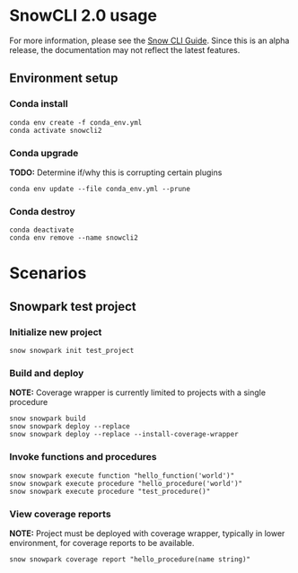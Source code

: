 # SnowCLI 2.0 usage
For more information, please see the [Snow CLI Guide](https://docs.snowflake.com/LIMITEDACCESS/snowcli/snowcli-guide). Since this is an alpha release,  the documentation may not reflect the latest features.
## Environment setup
### Conda install
```
conda env create -f conda_env.yml
conda activate snowcli2
```
### Conda upgrade
**TODO:** Determine if/why this is corrupting certain plugins
```
conda env update --file conda_env.yml --prune
```

### Conda destroy
```
conda deactivate
conda env remove --name snowcli2
```

# Scenarios 
## Snowpark test project
### Initialize new project
```
snow snowpark init test_project
```
### Build and deploy
**NOTE:** Coverage wrapper is currently limited to projects with a single procedure
```
snow snowpark build
snow snowpark deploy --replace
snow snowpark deploy --replace --install-coverage-wrapper
```
### Invoke functions and procedures
```
snow snowpark execute function "hello_function('world')"
snow snowpark execute procedure "hello_procedure('world')"
snow snowpark execute procedure "test_procedure()"
```
### View coverage reports
**NOTE:** Project must be deployed with coverage wrapper, typically in lower environment, for coverage reports to be available.
```
snow snowpark coverage report "hello_procedure(name string)"
```